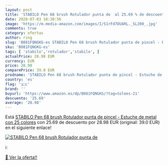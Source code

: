 ```yaml
---
layout: post
title: 'STABILO Pen 68 brush Rotulador punta de  al 25.69 % de descuento'
date: 2020-07-03 10:30:56
image: 'https://m.media-amazon.com/images/I/51rFd7DUARL._SL200_.jpg'
comments: true
category: ofertas
author: ring
slug: 'B081FQNGKG-es STABILO Pen 68 brush Rotulador punta de pincel - Estuche...'
sku: 'B081FQNGKG-es'
tags: [ 'stabilo','rotulador','stabilo', ]
actualPrice: 28.98 EUR
currency: EUR
price: 28.98
comparePrice: 39.0 EUR
prodname: 'STABILO Pen 68 brush Rotulador punta de pincel - Estuche de metal con 25 colores'
country: 'es'
flag: '🇪🇸'
brand: ''
buyurl: 'https://www.amazon.es/dp/B081FQNGKG/?tag=tolees-21'
descuento: '25.69'
average: '28.98'
---
```


Está [STABILO Pen 68 brush Rotulador punta de pincel - Estuche de metal con 25 colores](https://www.amazon.es/dp/B081FQNGKG/?tag=tolees-21) con 25.69 de descuento por 28.98 EUR (original: 39.0 EUR) en el siguiente enlace!

[![STABILO Pen 68 brush Rotulador punta de ](https://m.media-amazon.com/images/I/51rFd7DUARL._SL200_.jpg)](https://www.amazon.es/dp/B081FQNGKG/?tag=tolees-21)

ℹ️:


[🛒 Ver la oferta!!](https://www.amazon.es/dp/B081FQNGKG/?tag=tolees-21)
